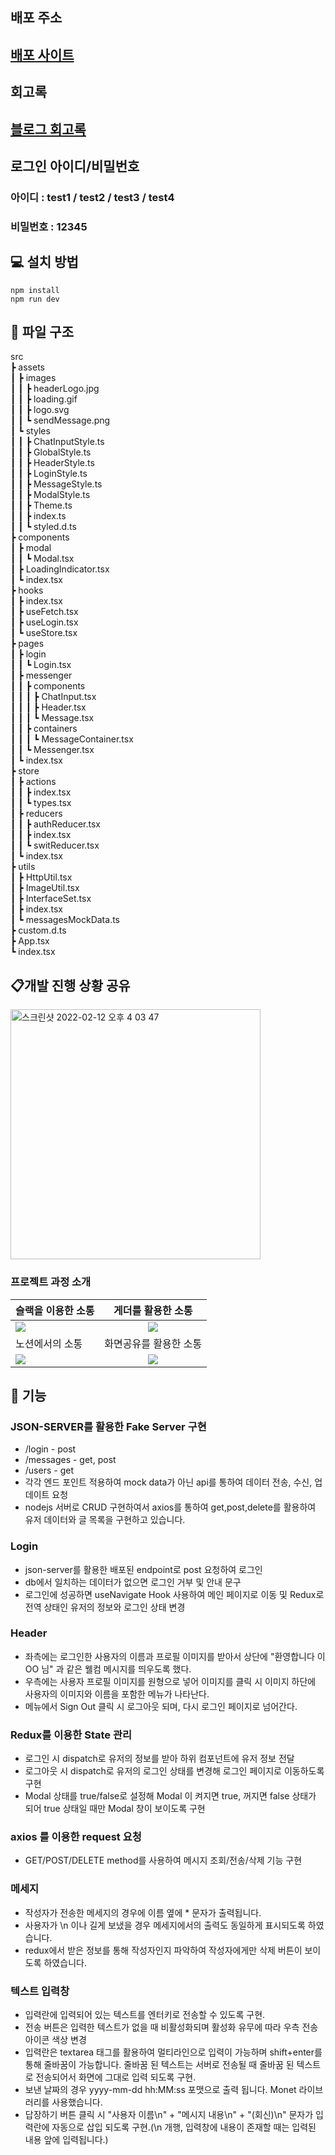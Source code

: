 ## 배포 주소

## <a href="https://gilpop8663.github.io/04_messenger/">배포 사이트</a>

## 회고록
## <a href="https://hell-of-company-builder.tistory.com/259?category=921712">블로그 회고록</a>

## 로그인 아이디/비밀번호

### 아이디 : test1 / test2 / test3 / test4

### 비밀번호 : 12345

## 💻 설치 방법

    npm install
    npm run dev

## 📂 파일 구조

src  
 ┣ assets  
 ┃ ┣ images  
 ┃ ┃ ┣ headerLogo.jpg  
 ┃ ┃ ┣ loading.gif  
 ┃ ┃ ┣ logo.svg  
 ┃ ┃ ┗ sendMessage.png  
 ┃ ┗ styles  
 ┃ ┃ ┣ ChatInputStyle.ts  
 ┃ ┃ ┣ GlobalStyle.ts  
 ┃ ┃ ┣ HeaderStyle.ts  
 ┃ ┃ ┣ LoginStyle.ts  
 ┃ ┃ ┣ MessageStyle.ts  
 ┃ ┃ ┣ ModalStyle.ts  
 ┃ ┃ ┣ Theme.ts  
 ┃ ┃ ┣ index.ts  
 ┃ ┃ ┗ styled.d.ts  
 ┣ components  
 ┃ ┣ modal  
 ┃ ┃ ┗ Modal.tsx  
 ┃ ┣ LoadingIndicator.tsx  
 ┃ ┗ index.tsx  
 ┣ hooks  
 ┃ ┣ index.tsx  
 ┃ ┣ useFetch.tsx  
 ┃ ┣ useLogin.tsx  
 ┃ ┗ useStore.tsx  
 ┣ pages  
 ┃ ┣ login  
 ┃ ┃ ┗ Login.tsx  
 ┃ ┣ messenger  
 ┃ ┃ ┣ components  
 ┃ ┃ ┃ ┣ ChatInput.tsx  
 ┃ ┃ ┃ ┣ Header.tsx  
 ┃ ┃ ┃ ┗ Message.tsx  
 ┃ ┃ ┣ containers  
 ┃ ┃ ┃ ┗ MessageContainer.tsx  
 ┃ ┃ ┗ Messenger.tsx  
 ┃ ┗ index.tsx  
 ┣ store  
 ┃ ┣ actions  
 ┃ ┃ ┣ index.tsx  
 ┃ ┃ ┗ types.tsx  
 ┃ ┣ reducers  
 ┃ ┃ ┣ authReducer.tsx  
 ┃ ┃ ┣ index.tsx  
 ┃ ┃ ┗ switReducer.tsx  
 ┃ ┗ index.tsx  
 ┣ utils  
 ┃ ┣ HttpUtil.tsx  
 ┃ ┣ ImageUtil.tsx  
 ┃ ┣ InterfaceSet.tsx  
 ┃ ┣ index.tsx  
 ┃ ┗ messagesMockData.ts  
 ┣ custom.d.ts  
 ┣ App.tsx  
 ┗ index.tsx

## 📋개발 진행 상황 공유

<img width="400" alt="스크린샷 2022-02-12 오후 4 03 47" src="https://user-images.githubusercontent.com/80146176/153703072-7779ad79-3620-4a81-b4e4-dacb6da59c4e.png">

### 프로젝트 과정 소개

| 슬랙을 이용한 소통                                                                                                             |                                                       게더를 활용한 소통                                                       |
| :----------------------------------------------------------------------------------------------------------------------------- | :----------------------------------------------------------------------------------------------------------------------------: |
| <img width="auto" src="https://user-images.githubusercontent.com/80146176/153052997-f2ca6637-40f8-4e7f-9609-f4885577706a.png"> | <img width="auto" src="https://user-images.githubusercontent.com/80146176/153053947-7be40938-62f8-4dd9-a54b-7328ea550546.png"> |
| 노션에서의 소통                                                                                                                |                                                     화면공유를 활용한 소통                                                     |
| <img width="auto" src="https://user-images.githubusercontent.com/80146176/153054588-6194940a-a76d-4fde-a164-2efb3989d6e8.png"> | <img width="auto" src="https://user-images.githubusercontent.com/80146176/153054110-d7c4169e-3824-4903-8ca5-fc4aec044055.png"> |

## 📝 기능

### JSON-SERVER를 활용한 Fake Server 구현

- /login - post
- /messages - get, post
- /users - get
- 각각 엔드 포인트 적용하여 mock data가 아닌 api를 통하여 데이터 전송, 수신, 업데이트 요청
- nodejs 서버로 CRUD 구현하여서 axios를 통하여 get,post,delete를 활용하여 유저 데이터와 글 목록을 구현하고 있습니다.

### Login

- json-server를 활용한 배포된 endpoint로 post 요청하여 로그인
- db에서 일치하는 데이터가 없으면 로그인 거부 및 안내 문구
- 로그인에 성공하면 useNavigate Hook 사용하여 메인 페이지로 이동 및 Redux로 전역 상태인 유저의 정보와 로그인 상태 변경

### Header

- 좌측에는 로그인한 사용자의 이름과 프로필 이미지를 받아서 상단에 "환영합니다 이 OO 님" 과 같은 웰컴 메시지를 띄우도록 했다.
- 우측에는 사용자 프로필 이미지를 원형으로 넣어 이미지를 클릭 시 이미지 하단에 사용자의 이미지와 이름을 포함한 메뉴가 나타난다.
- 메뉴에서 Sign Out 클릭 시 로그아웃 되며, 다시 로그인 페이지로 넘어간다.

### Redux를 이용한 State 관리

- 로그인 시 dispatch로 유저의 정보를 받아 하위 컴포넌트에 유저 정보 전달
- 로그아웃 시 dispatch로 유저의 로그인 상태를 변경해 로그인 페이지로 이동하도록 구현
- Modal 상태를 true/false로 설정해 Modal 이 켜지면 true, 꺼지면 false 상태가 되어 true 상태일 때만 Modal 창이 보이도록 구현

### axios 를 이용한 request 요청

- GET/POST/DELETE method를 사용하여 메시지 조회/전송/삭제 기능 구현

### 메세지

- 작성자가 전송한 메세지의 경우에 이름 옆에 \* 문자가 출력됩니다.
- 사용자가 \n 이나 길게 보냈을 경우 메세지에서의 출력도 동일하게 표시되도록 하였습니다.
- redux에서 받은 정보를 통해 작성자인지 파악하여 작성자에게만 삭제 버튼이 보이도록 하였습니다.

### 텍스트 입력창

- 입력란에 입력되어 있는 텍스트를 엔터키로 전송할 수 있도록 구현.
- 전송 버튼은 입력한 텍스트가 없을 때 비활성화되며 활성화 유무에 따라 우측 전송 아이콘 색상 변경
- 입력란은 textarea 태그를 활용하여 멀티라인으로 입력이 가능하며 shift+enter를 통해 줄바꿈이 가능합니다. 줄바꿈 된 텍스트는 서버로 전송될 때 줄바꿈 된 텍스트로 전송되어서 화면에 그대로 입력 되도록 구현.
- 보낸 날짜의 경우 yyyy-mm-dd hh:MM:ss 포맷으로 출력 됩니다. Monet 라이브러리를 사용했습니다.
- 답장하기 버튼 클릭 시 "사용자 이름\n" + "메시지 내용\n" + "(회신)\n" 문자가 입력란에 자동으로 삽입 되도록 구현.(\n 개행, 입력창에 내용이 존재할 때는 입력된 내용 앞에 입력됩니다.)
